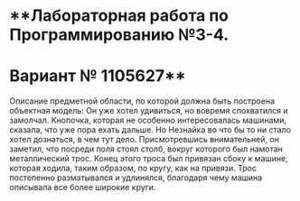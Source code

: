 # **Лабораторная работа по Программированию №3-4.
# Вариант № 1105627**


Описание предметной области, по которой должна быть построена объектная модель:
Он уже хотел удивиться, но вовремя спохватился и замолчал. Кнопочка, которая не особенно интересовалась машинами, сказала, что уже
пора ехать дальше. Но Незнайка во что бы то ни стало хотел дознаться, в чем тут дело. Присмотревшись внимательней, он заметил,
что посреди поля стоял столб, вокруг которого был намотан металлический трос. Конец этого троса был привязан сбоку к машине, которая
ходила, таким образом, по кругу, как на привязи. Трос постепенно разматывался и удлинялся, благодаря чему машина описывала все более широкие круги.

